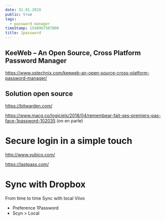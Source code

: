 ```yaml
---
date: 31.01.2019
public: true
tags:
  - password manager
timeStamp: 1548967507000
title: 1password
---
```


KeeWeb – An Open Source, Cross Platform Password Manager
--------------------------------------------------------

<https://www.ostechnix.com/keeweb-an-open-source-cross-platform-password-manager/>

Solution open source
--------------------

<https://bitwarden.com/>

<https://www.macg.co/logiciels/2018/04/remembear-fait-ses-premiers-pas-face-1password-102035> (on en parle)

Secure login in a simple touch
==============================

<http://www.yubico.com/>

<https://lastpass.com/>

Sync with Dropbox
=================

From time to time Sync with local Viivo 

*   Preference 1Password
*   Scyn > Local
